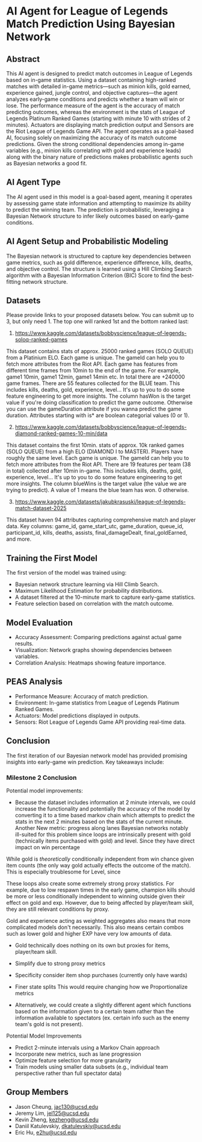 # AI Agent for League of Legends Match Prediction Using Bayesian Network

## Abstract
This AI agent is designed to predict match outcomes in League of Legends based on in-game statistics. Using a dataset containing high-ranked matches with detailed in-game metrics—such as minion kills, gold earned, experience gained, jungle control, and objective captures—the agent analyzes early-game conditions and predicts whether a team will win or lose. The performance measure of the agent is the accuracy of match predicting outcomes, whereas the environment is the stats of League of Legends Platinum Ranked Games (starting with minute 10 with strides of 2 minutes). Actuators are displaying match prediction output and Sensors are the Riot League of Legends Game API. The agent operates as a goal-based AI, focusing solely on maximizing the accuracy of its match outcome predictions. Given the strong conditional dependencies among in-game variables (e.g., minion kills correlating with gold and experience leads) along with the binary nature of predictions makes probabilistic agents such as Bayesian networks a good fit.

## AI Agent Type
The AI agent used in this model is a goal-based agent, meaning it operates by assessing game state information and attempting to maximize its ability to predict the winning team. The prediction is probabilistic, leveraging a Bayesian Network structure to infer likely outcomes based on early-game conditions.

## AI Agent Setup and Probabilistic Modeling
The Bayesian network is structured to capture key dependencies between game metrics, such as gold difference, experience difference, kills, deaths, and objective control. The structure is learned using a Hill Climbing Search algorithm with a Bayesian Information Criterion (BIC) Score to find the best-fitting network structure.

## Datasets

Please provide links to your proposed datasets below. You can submit up to 3, but only need 1. The top one will ranked 1st and the bottom ranked last:

1. https://www.kaggle.com/datasets/bobbyscience/league-of-legends-soloq-ranked-games

This dataset contains stats of approx. 25000 ranked games (SOLO QUEUE) from a Platinium ELO. Each game is unique. The gameId can help you to fetch more attributes from the Riot API. Each game has features from different time frames from 10min to the end of the game. For example, game1 10min, game1 12min, game1 14min etc. In total there are +240000 game frames. There are 55 features collected for the BLUE team. This includes kills, deaths, gold, experience, level… It's up to you to do some feature engineering to get more insights. The column hasWon is the target value if you're doing classification to predict the game outcome. Otherwise you can use the gameDuration attribute if you wanna predict the game duration. Attributes starting with is* are boolean categorial values (0 or 1).

2. https://www.kaggle.com/datasets/bobbyscience/league-of-legends-diamond-ranked-games-10-min/data

This dataset contains the first 10min. stats of approx. 10k ranked games (SOLO QUEUE) from a high ELO (DIAMOND I to MASTER). Players have roughly the same level. Each game is unique. The gameId can help you to fetch more attributes from the Riot API. There are 19 features per team (38 in total) collected after 10min in-game. This includes kills, deaths, gold, experience, level… It's up to you to do some feature engineering to get more insights. The column blueWins is the target value (the value we are trying to predict). A value of 1 means the blue team has won. 0 otherwise.

3. https://www.kaggle.com/datasets/jakubkrasuski/league-of-legends-match-dataset-2025

This dataset haven 94 attributes capturing comprehensive match and player data. 
Key columns: game_id, game_start_utc, game_duration, queue_id, participant_id, kills, deaths, assists, final_damageDealt, final_goldEarned, and more.

## Training the First Model
The first version of the model was trained using:
- Bayesian network structure learning via Hill Climb Search.
- Maximum Likelihood Estimation for probability distributions.
- A dataset filtered at the 10-minute mark to capture early-game statistics.
- Feature selection based on correlation with the match outcome.

## Model Evaluation
- Accuracy Assessment: Comparing predictions against actual game results.
- Visualization: Network graphs showing dependencies between variables.
- Correlation Analysis: Heatmaps showing feature importance.

## PEAS Analysis
- Performance Measure: Accuracy of match prediction.
- Environment: In-game statistics from League of Legends Platinum Ranked Games.
- Actuators: Model predictions displayed in outputs.
- Sensors: Riot League of Legends Game API providing real-time data.

## Conclusion

The first iteration of our Bayesian network model has provided promising insights into early-game win prediction. Key takeaways include:
### Milestone 2 Conclusion
Potential model improvements:
- Because the dataset includes information at 2 minute intervals, we could increase the functionality and potentially the accuracy of the model by converting it to a time based markov chain which attempts to predict the stats in the next 2 minutes based on the stats of the current minute.
  Another New metric: progress along lanes
Bayesian networks notably ill-suited for this problem since loops are intrinsically present with gold (technically items purchased with gold) and level. Since they have direct impact on win percentage 


While gold is *theoretically* conditionally independent from win chance given item counts (the only way gold actually effects the outcome of the match).
This is especially troublesome for Level, since 

These loops also create some extremely strong proxy statistics. For example, due to low respawn times in the early game, champion kills should be more or less conditionally independent to winning outside given their effect on gold and exp. However, due to being affected by player/team skill, they are still relevant conditions by proxy.

Gold and experience acting as weighted aggregates also means that more complicated models don't necessarily. This also means certain combos such as lower gold and higher EXP have very low amounts of data. 
-  Gold technically does nothing on its own but proxies for items, player/team skill.  
- Simplify due to strong proxy metrics

- Specificity consider item shop purchases (currently only have wards)
- Finer state splits
  This would require changing how we  Proportionalize metrics
- Alternatively, we could create a slightly different agent which functions based on the information given to a certain team rather than the information available to spectators (ex. certain info such as the enemy team's gold is not present).

Potential Model Improvements
- Predict 2-minute intervals using a Markov Chain approach
- Incorporate new metrics, such as lane progression
- Optimize feature selection for more granularity
- Train models using smaller data subsets (e.g., individual team perspective rather than full spectator data)



## Group Members
- Jason Cheung, jac130@ucsd.edu
- Jeremy Lim, jel125@ucsd.edu 
- Kevin Zheng, kezheng@ucsd.edu 
- Daniil Katulevskiy, dkatulevskiy@ucsd.edu 
- Eric Hu, e2hu@ucsd.edu 
